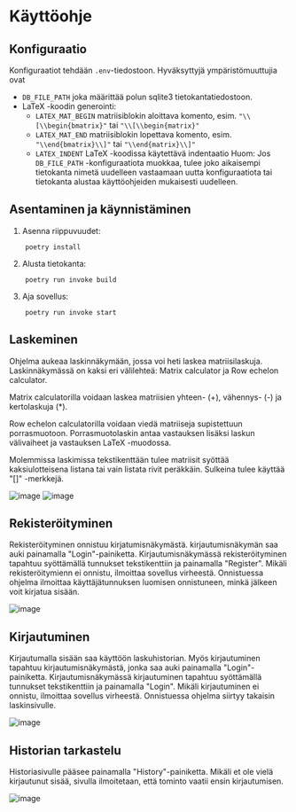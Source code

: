 # Käyttöohje
## Konfiguraatio
Konfiguraatiot tehdään `.env`-tiedostoon.
Hyväksyttyjä ympäristömuuttujia ovat
* `DB_FILE_PATH` joka määrittää polun sqlite3 tietokantatiedostoon.
* LaTeX -koodin generointi:
  * `LATEX_MAT_BEGIN` matriisiblokin aloittava komento, esim. `"\\[\\begin{bmatrix}"` tai `"\\[\\begin{matrix}"`
  * `LATEX_MAT_END` matriisiblokin lopettava komento, esim. `"\\end{bmatrix}\\]"` tai `"\\end{matrix}\\]"`
  * `LATEX_INDENT` LaTeX -koodissa käytettävä indentaatio
Huom: Jos `DB_FILE_PATH` -konfiguraatiota muokkaa, tulee joko aikaisempi tietokanta nimetä uudelleen vastaamaan uutta konfiguraatiota tai tietokanta alustaa käyttöohjeiden mukaisesti uudelleen.
## Asentaminen ja käynnistäminen
1. Asenna riippuvuudet:
```shell
    poetry install
```
2. Alusta tietokanta:
```shell
    poetry run invoke build
```
3. Aja sovellus:
```shell
    poetry run invoke start
```

## Laskeminen
Ohjelma aukeaa laskinnäkymään, jossa voi heti laskea matriisilaskuja. Laskinnäkymässä on kaksi eri välilehteä: Matrix calculator ja Row echelon calculator.

Matrix calculatorilla voidaan laskea matriisien yhteen- (+), vähennys- (-) ja kertolaskuja (*).

Row echelon calculatorilla voidaan viedä matriiseja supistettuun porrasmuotoon. 
Porrasmuotolaskin antaa vastauksen lisäksi laskun välivaiheet ja vastauksen LaTeX -muodossa.   

Molemmissa laskimissa tekstikenttään tulee matriisit syöttää kaksiulotteisena listana tai vain listata rivit peräkkäin.
Sulkeina tulee käyttää "[]" -merkkejä.

![image](https://github.com/0442/ot-harjoitustyo/assets/69271621/03a67e5e-f1ef-4aa2-96cd-d4958ec81e4a)
![image](https://github.com/0442/ot-harjoitustyo/assets/69271621/ac102398-ca84-4d91-a451-501c23cc7985)


## Rekisteröityminen
Rekisteröityminen onnistuu kirjatumisnäkymästä. kirjautumisnäkymän saa auki painamalla "Login"-painiketta.
Kirjautumisnäkymässä rekisteröityminen tapahtuu syöttämällä tunnukset tekstikenttiin ja painamalla "Register".
Mikäli rekisteröitymienn ei onnistu, ilmoittaa sovellus virheestä. Onnistuessa ohjelma ilmoittaa käyttäjätunnuksen luomisen onnistuneen,
minkä jälkeen voit kirjatua sisään.

![image](https://github.com/0442/ot-harjoitustyo/assets/69271621/d8f85c7a-fa32-47fe-941c-aca4f3a716e4)



## Kirjautuminen
Kirjautumalla sisään saa käyttöön laskuhistorian.
Myös kirjautuminen tapahtuu kirjautumisnäkymästä, jonka saa auki painamalla "Login"-painiketta.
Kirjautumisnäkymässä kirjautuminen tapahtuu syöttämällä tunnukset tekstikenttiin ja painamalla "Login".
Mikäli kirjautuminen ei onnistu, ilmoittaa sovellus virheestä. Onnistuessa ohjelma siirtyy takaisin laskinsivulle.

![image](https://github.com/0442/ot-harjoitustyo/assets/69271621/09b4e060-ce48-41f1-9b1b-4ac35ae78172)


## Historian tarkastelu
Historiasivulle pääsee painamalla "History"-painiketta.
Mikäli et ole vielä kirjautunut sisää, sivulla ilmoitetaan, että tominto vaatii ensin kirjautumisen.

![image](https://github.com/0442/ot-harjoitustyo/assets/69271621/6e1d0675-c7af-4921-907d-f1265f72424a)

